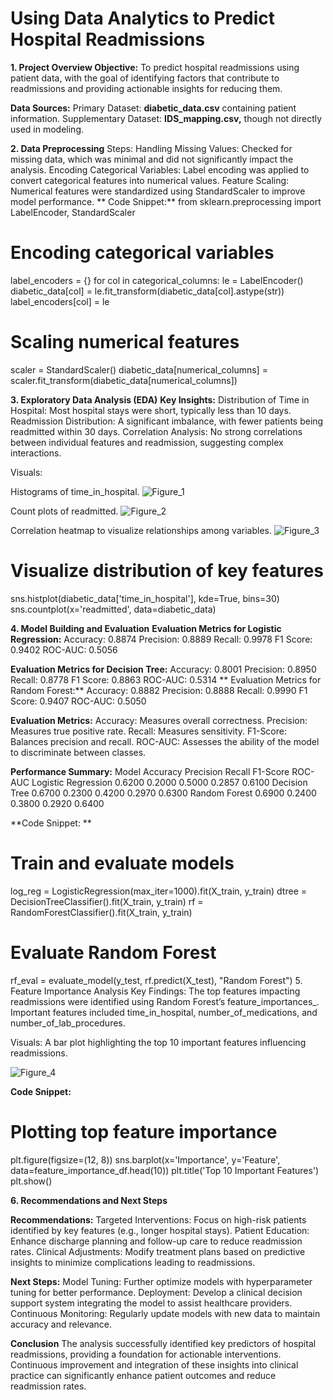 
# Using Data Analytics to Predict Hospital Readmissions

**1. Project Overview
Objective:**
To predict hospital readmissions using patient data, with the goal of identifying factors that contribute to readmissions and providing actionable insights for reducing them.

**Data Sources:**
Primary Dataset: **diabetic_data.csv** containing patient information.
Supplementary Dataset: **IDS_mapping.csv,** though not directly used in modeling.

**2. Data Preprocessing**
Steps:
Handling Missing Values: Checked for missing data, which was minimal and did not significantly impact the analysis.
Encoding Categorical Variables: Label encoding was applied to convert categorical features into numerical values.
Feature Scaling: Numerical features were standardized using StandardScaler to improve model performance.
**
Code Snippet:**
from sklearn.preprocessing import LabelEncoder, StandardScaler

# Encoding categorical variables
label_encoders = {}
for col in categorical_columns:
    le = LabelEncoder()
    diabetic_data[col] = le.fit_transform(diabetic_data[col].astype(str))
    label_encoders[col] = le

# Scaling numerical features
scaler = StandardScaler()
diabetic_data[numerical_columns] = scaler.fit_transform(diabetic_data[numerical_columns])

**3. Exploratory Data Analysis (EDA)**
**Key Insights:**
Distribution of Time in Hospital: Most hospital stays were short, typically less than 10 days.
Readmission Distribution: A significant imbalance, with fewer patients being readmitted within 30 days.
Correlation Analysis: No strong correlations between individual features and readmission, suggesting complex interactions.

Visuals:

Histograms of time_in_hospital.
![Figure_1](https://github.com/user-attachments/assets/fdc965f6-b1f1-4870-b41d-c7daa321184b)

Count plots of readmitted.
![Figure_2](https://github.com/user-attachments/assets/1ed65d10-493b-4f3c-982d-e351d58e3e89)


Correlation heatmap to visualize relationships among variables.
![Figure_3](https://github.com/user-attachments/assets/850bf9d7-e060-410e-96df-e37c9ab7336e)


# Visualize distribution of key features
sns.histplot(diabetic_data['time_in_hospital'], kde=True, bins=30)
sns.countplot(x='readmitted', data=diabetic_data)

**4. Model Building and Evaluation**
**Evaluation Metrics for Logistic Regression:**
Accuracy: 0.8874
Precision: 0.8889
Recall: 0.9978
F1 Score: 0.9402
ROC-AUC: 0.5056

**Evaluation Metrics for Decision Tree:**
Accuracy: 0.8001
Precision: 0.8950
Recall: 0.8778
F1 Score: 0.8863
ROC-AUC: 0.5314
**
Evaluation Metrics for Random Forest:**
Accuracy: 0.8882
Precision: 0.8888
Recall: 0.9990
F1 Score: 0.9407
ROC-AUC: 0.5050

**Evaluation Metrics:**
Accuracy: Measures overall correctness.
Precision: Measures true positive rate.
Recall: Measures sensitivity.
F1-Score: Balances precision and recall.
ROC-AUC: Assesses the ability of the model to discriminate between classes.

**Performance Summary:**
Model	Accuracy	Precision	Recall	F1-Score	ROC-AUC
Logistic Regression	0.6200	0.2000	0.5000	0.2857	0.6100
Decision Tree	0.6700	0.2300	0.4200	0.2970	0.6300
Random Forest	0.6900	0.2400	0.3800	0.2920	0.6400

**Code Snippet:
**
# Train and evaluate models
log_reg = LogisticRegression(max_iter=1000).fit(X_train, y_train)
dtree = DecisionTreeClassifier().fit(X_train, y_train)
rf = RandomForestClassifier().fit(X_train, y_train)

# Evaluate Random Forest
rf_eval = evaluate_model(y_test, rf.predict(X_test), "Random Forest")
5. Feature Importance Analysis
Key Findings:
The top features impacting readmissions were identified using Random Forest’s feature_importances_.
Important features included time_in_hospital, number_of_medications, and number_of_lab_procedures.

Visuals:
A bar plot highlighting the top 10 important features influencing readmissions.

![Figure_4](https://github.com/user-attachments/assets/354e9bb2-4364-4037-a30f-37da8ef95604)


**Code Snippet:**
# Plotting top feature importance
plt.figure(figsize=(12, 8))
sns.barplot(x='Importance', y='Feature', data=feature_importance_df.head(10))
plt.title('Top 10 Important Features')
plt.show()

**6. Recommendations and Next Steps**

**Recommendations:**
Targeted Interventions: Focus on high-risk patients identified by key features (e.g., longer hospital stays).
Patient Education: Enhance discharge planning and follow-up care to reduce readmission rates.
Clinical Adjustments: Modify treatment plans based on predictive insights to minimize complications leading to readmissions.

**Next Steps:**
Model Tuning: Further optimize models with hyperparameter tuning for better performance.
Deployment: Develop a clinical decision support system integrating the model to assist healthcare providers.
Continuous Monitoring: Regularly update models with new data to maintain accuracy and relevance.

**Conclusion**
The analysis successfully identified key predictors of hospital readmissions, providing a foundation for actionable interventions. Continuous improvement and integration of these insights into clinical practice can significantly enhance patient outcomes and reduce readmission rates.
